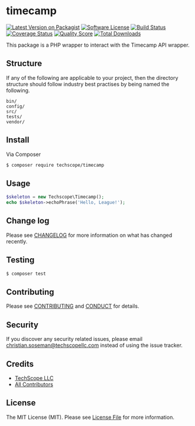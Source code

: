 # timecamp

[![Latest Version on Packagist][ico-version]][link-packagist]
[![Software License][ico-license]](LICENSE.md)
[![Build Status][ico-travis]][link-travis]
[![Coverage Status][ico-scrutinizer]][link-scrutinizer]
[![Quality Score][ico-code-quality]][link-code-quality]
[![Total Downloads][ico-downloads]][link-downloads]

This package is a PHP wrapper to interact with the Timecamp API wrapper.

## Structure

If any of the following are applicable to your project, then the directory structure should follow industry best practises by being named the following.

```
bin/        
config/
src/
tests/
vendor/
```


## Install

Via Composer

``` bash
$ composer require techscope/timecamp
```

## Usage

``` php
$skeleton = new Techscope\Timecamp();
echo $skeleton->echoPhrase('Hello, League!');
```

## Change log

Please see [CHANGELOG](CHANGELOG.md) for more information on what has changed recently.

## Testing

``` bash
$ composer test
```

## Contributing

Please see [CONTRIBUTING](CONTRIBUTING.md) and [CONDUCT](CONDUCT.md) for details.

## Security

If you discover any security related issues, please email christian.soseman@techscopellc.com instead of using the issue tracker.

## Credits

- [TechScope LLC][link-author]
- [All Contributors][link-contributors]

## License

The MIT License (MIT). Please see [License File](LICENSE.md) for more information.

[ico-version]: https://img.shields.io/packagist/v/techscope/timecamp.svg?style=flat-square
[ico-license]: https://img.shields.io/badge/license-MIT-brightgreen.svg?style=flat-square
[ico-travis]: https://img.shields.io/travis/techscope/timecamp/master.svg?style=flat-square
[ico-scrutinizer]: https://img.shields.io/scrutinizer/coverage/g/techscope/timecamp.svg?style=flat-square
[ico-code-quality]: https://img.shields.io/scrutinizer/g/techscope/timecamp.svg?style=flat-square
[ico-downloads]: https://img.shields.io/packagist/dt/techscope/timecamp.svg?style=flat-square

[link-packagist]: https://packagist.org/packages/techscope/timecamp
[link-travis]: https://travis-ci.org/techscope/timecamp
[link-scrutinizer]: https://scrutinizer-ci.com/g/techscope/timecamp/code-structure
[link-code-quality]: https://scrutinizer-ci.com/g/techscope/timecamp
[link-downloads]: https://packagist.org/packages/techscope/timecamp
[link-author]: https://github.com/techscope
[link-contributors]: ../../contributors
